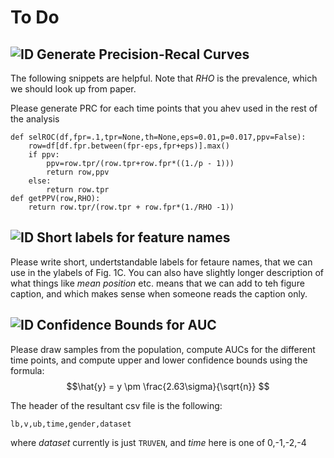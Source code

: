 # To Do

## ![ID](https://img.shields.io/badge/1--blue) Generate Precision-Recal Curves 

The following snippets are helpful. Note that *RHO* is the prevalence,
which we should look up from paper.

Please generate PRC for each time points that you ahev used in the rest of the 
analysis

```
def selROC(df,fpr=.1,tpr=None,th=None,eps=0.01,p=0.017,ppv=False):
    row=df[df.fpr.between(fpr-eps,fpr+eps)].max()
    if ppv:
        ppv=row.tpr/(row.tpr+row.fpr*((1./p - 1)))
        return row,ppv
    else:
        return row.tpr
def getPPV(row,RHO):
    return row.tpr/(row.tpr + row.fpr*(1./RHO -1))
```

## ![ID](https://img.shields.io/badge/2--blue) Short labels for feature names 

Please write short, undertstandable labels for fetaure names, that we can use in the ylabels of
Fig. 1C. You can also have slightly longer description of what things like *mean position* etc. means that we can add to teh figure caption, and which makes sense when someone reads the caption only.

## ![ID](https://img.shields.io/badge/3--blue) Confidence Bounds for AUC

Please draw samples from the population, compute AUCs for the different time points, and 
compute upper and lower confidence bounds using the formula:
$$\hat{y} = y \pm \frac{2.63\sigma}{\sqrt{n}} $$

The header of the resultant csv file is the following:
```
lb,v,ub,time,gender,dataset
```
where *dataset* currently is just `TRUVEN`, and *time* here is one of  0,-1,-2,-4


